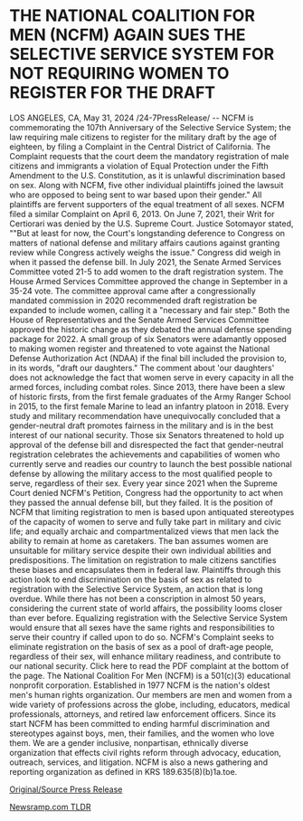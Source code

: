 # THE NATIONAL COALITION FOR MEN (NCFM) AGAIN SUES THE SELECTIVE SERVICE SYSTEM FOR NOT REQUIRING WOMEN TO REGISTER FOR THE DRAFT

LOS ANGELES, CA, May 31, 2024 /24-7PressRelease/ -- NCFM is commemorating the 107th Anniversary of the Selective Service System; the law requiring male citizens to register for the military draft by the age of eighteen, by filing a Complaint in the Central District of California.   The Complaint requests that the court deem the mandatory registration of male citizens and immigrants a violation of Equal Protection under the Fifth Amendment to the U.S. Constitution, as it is unlawful discrimination based on sex.  Along with NCFM, five other individual plaintiffs joined the lawsuit who are opposed to being sent to war based upon their gender."   All plaintiffs are fervent supporters of the equal treatment of all sexes.  NCFM filed a similar Complaint on April 6, 2013. On June 7, 2021, their Writ for Certiorari was denied by the U.S. Supreme Court. Justice Sotomayor stated, ""But at least for now, the Court's longstanding deference to Congress on matters of national defense and military affairs cautions against granting review while Congress actively weighs the issue."  Congress did weigh in when it passed the defense bill. In July 2021, the Senate Armed Services Committee voted 21-5 to add women to the draft registration system. The House Armed Services Committee approved the change in September in a 35-24 vote. The committee approval came after a congressionally mandated commission in 2020 recommended draft registration be expanded to include women, calling it a "necessary and fair step." Both the House of Representatives and the Senate Armed Services Committee approved the historic change as they debated the annual defense spending package for 2022.  A small group of six Senators were adamantly opposed to making women register and threatened to vote against the National Defense Authorization Act (NDAA) if the final bill included the provision to, in its words, "draft our daughters."  The comment about 'our daughters' does not acknowledge the fact that women serve in every capacity in all the armed forces, including combat roles.   Since 2013, there have been a slew of historic firsts, from the first female graduates of the Army Ranger School in 2015, to the first female Marine to lead an infantry platoon in 2018.  Every study and military recommendation have unequivocally concluded that a gender-neutral draft promotes fairness in the military and is in the best interest of our national security.  Those six Senators threatened to hold up approval of the defense bill and disrespected the fact that gender-neutral registration celebrates the achievements and capabilities of women who currently serve and readies our country to launch the best possible national defense by allowing the military access to the most qualified people to serve, regardless of their sex.   Every year since 2021 when the Supreme Court denied NCFM's Petition, Congress had the opportunity to act when they passed the annual defense bill, but they failed.  It is the position of NCFM that limiting registration to men is based upon antiquated stereotypes of the capacity of women to serve and fully take part in military and civic life; and equally archaic and compartmentalized views that men lack the ability to remain at home as caretakers.   The ban assumes women are unsuitable for military service despite their own individual abilities and predispositions. The limitation on registration to male citizens sanctifies these biases and encapsulates them in federal law.  Plaintiffs through this action look to end discrimination on the basis of sex as related to registration with the Selective Service System, an action that is long overdue.  While there has not been a conscription in almost 50 years, considering the current state of world affairs, the possibility looms closer than ever before.   Equalizing registration with the Selective Service System would ensure that all sexes have the same rights and responsibilities to serve their country if called upon to do so.  NCFM's Complaint seeks to eliminate registration on the basis of sex as a pool of draft-age people, regardless of their sex, will enhance military readiness, and contribute to our national security.  Click here to read the PDF complaint at the bottom of the page.  The National Coalition For Men (NCFM) is a 501(c)(3) educational nonprofit corporation. Established in 1977 NCFM is the nation's oldest men's human rights organization. Our members are men and women from a wide variety of professions across the globe, including, educators, medical professionals, attorneys, and retired law enforcement officers. Since its start NCFM has been committed to ending harmful discrimination and stereotypes against boys, men, their families, and the women who love them. We are a gender inclusive, nonpartisan, ethnically diverse organization that effects civil rights reform through advocacy, education, outreach, services, and litigation. NCFM is also a news gathering and reporting organization as defined in KRS 189.635(8)(b)1a.toe. 

[Original/Source Press Release](https://www.24-7pressrelease.com/press-release/511310/the-national-coalition-for-men-ncfm-again-sues-the-selective-service-system-for-not-requiring-women-to-register-for-the-draft) 

[Newsramp.com TLDR](https://newsramp.com/None) 